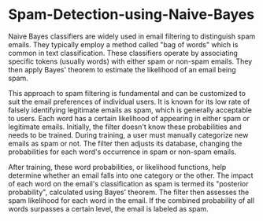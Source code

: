 # Spam-Detection-using-Naive-Bayes


Naive Bayes classifiers are widely used in email filtering to distinguish spam emails. They typically employ a method called "bag of words" which is common in text classification. These classifiers operate by associating specific tokens (usually words) with either spam or non-spam emails. They then apply Bayes' theorem to estimate the likelihood of an email being spam.

This approach to spam filtering is fundamental and can be customized to suit the email preferences of individual users. It is known for its low rate of falsely identifying legitimate emails as spam, which is generally acceptable to users. Each word has a certain likelihood of appearing in either spam or legitimate emails. Initially, the filter doesn't know these probabilities and needs to be trained. During training, a user must manually categorize new emails as spam or not. The filter then adjusts its database, changing the probabilities for each word's occurrence in spam or non-spam emails.

After training, these word probabilities, or likelihood functions, help determine whether an email falls into one category or the other. The impact of each word on the email's classification as spam is termed its "posterior probability", calculated using Bayes' theorem. The filter then assesses the spam likelihood for each word in the email. If the combined probability of all words surpasses a certain level, the email is labeled as spam.
